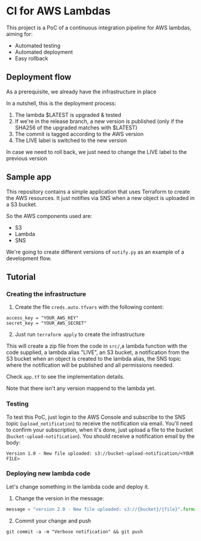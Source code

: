 # CI for AWS Lambdas

This project is a PoC of a continuous integration pipeline for AWS lambdas, aiming for:

- Automated testing
- Automated deployment
- Easy rollback 

## Deployment flow

As a prerequisite, we already have the infrastructure in place

In a nutshell, this is the deployment process:

1. The lambda $LATEST is upgraded & tested
2. If we're in the release branch, a new version is published (only if the SHA256 of the upgraded matches with $LATEST)
3. The commit is tagged according to the AWS version
4. The LIVE label is switched to the new version

In case we need to roll back, we just need to change the LIVE label to the previous version


## Sample app

This repository contains a simple application that uses Terraform to create the AWS resources. It just notifies via SNS when a new object is uploaded in a S3 bucket.

So the AWS components used are:

- S3
- Lambda
- SNS

We're going to create different versions of `notify.py` as an example of a development flow.

## Tutorial

### Creating the infrastructure

1. Create the file `creds.auto.tfvars` with the following content:
```
access_key = "YOUR_AWS_KEY"
secret_key = "YOUR_AWS_SECRET"
```
2. Just run `terraform apply` to create the infrastructure

This will create a zip file from the code in `src/`,a lambda function with the code supplied, a lambda alias "LIVE", an S3 bucket, a notification from the S3 bucket when an object is created to the lambda alias, the SNS topic where the notification will be published and all permissions needed.

Check `app.tf` to see the implementation details.

Note that there isn't any version mappend to the lambda yet.

### Testing

To test this PoC, just login to the AWS Console and subscribe to the SNS topic (`upload_notification`) to receive the notification via email. You'll need to confirm your subscription, when it's done, just upload a file to the bucket (`bucket-upload-notification`). You should receive a notification email by the body:

```
Version 1.0 - New file uploaded: s3://bucket-upload-notification/<YOUR FILE>
```

### Deploying new lambda code

Let's change something in the lambda code and deploy it. 

1. Change the version in the message:

```python
message = "version 2.0 - New file uploaded: s3://{bucket}/{file}".format(bucket=bucket, file=key)
```
2. Commit your change and push
```
git commit -a -m "Verbose notification" && git push
```

